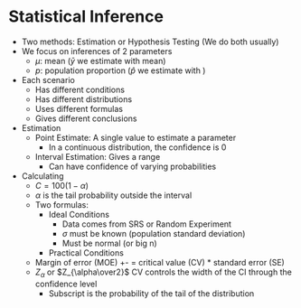 # Statistical Inference
* Two methods: Estimation or Hypothesis Testing (We do both usually)
* We focus on inferences of 2 parameters
  * $\mu$: mean ($\bar{y}$ we estimate with mean)
  * $p$: population proportion ($\hat{p}$ we estimate with )
* Each scenario
  * Has different conditions
  * Has different distributions
  * Uses different formulas
  * Gives different conclusions
* Estimation
  * Point Estimate: A single value to estimate a parameter
    * In a continuous distribution, the confidence is 0
  * Interval Estimation: Gives a range
    * Can have confidence of varying probabilities
* Calculating
  * $C = 100(1-\alpha)$
  * $\alpha$ is the tail probability outside the interval
  * Two formulas:
    * Ideal Conditions
      * Data comes from SRS or Random Experiment
      * $\sigma$ must be known (population standard deviation)
      * Must be normal (or big n)
    * Practical Conditions
  * Margin of error (MOE) +- = critical value (CV) * standard error (SE)
  * $Z_\alpha$ or $Z_{\alpha\over2}$ CV controls the width of the CI through the confidence level
    * Subscript is the probability of the tail of the distribution
